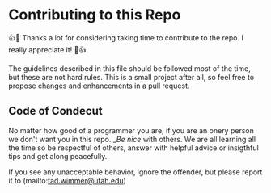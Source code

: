# Contributing to this Repo
:+1::tada: Thanks a lot for considering taking time to contribute to the repo. I really appreciate it! :tada::+1:

The guidelines described in this file should be followed most of the time, but these are not hard rules. This is a small 
project after all, so feel free to propose changes and enhancements in a pull request.

## Code of Condecut
No matter how good of a programmer you are, if you are an onery person we don't want you in this repo. __Be nice_  with
others. We are all learning all the time so be respectful of others, answer with helpful advice or insigthful tips and 
get along peacefully.

If you see any unacceptable behavior, ignore the offender, but please report it to (mailto:tad.wimmer@utah.edu)
